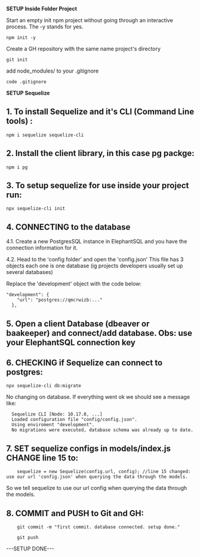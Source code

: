 **SETUP Inside Folder Project**

Start an empty init npm project without going through an interactive process. The -y stands for yes.

    npm init -y

Create a GH repository with the same name project's directory

    git init

add node_modules/ to your .gitignore

    code .gitignore

**SETUP Sequelize**

## 1. To install Sequelize and it's CLI (Command Line tools) :

`npm i sequelize sequelize-cli`

## 2. Install the client library, in this case pg packge:

`npm i pg`

## 3. To setup sequelize for use inside your project run:

`npx sequelize-cli init`

## 4. CONNECTING to the database

4.1. Create a new PostgresSQL instance in ElephantSQL and you have the connection information for it.

4.2. Head to the 'config folder' and open the 'config.json'
This file has 3 objects each one is one database (ig projects developers usually set up several databases)

Replace the 'development' object with the code below:

    "development": {
        "url": "postgres://qmcrwizb:..."
      },

## 5. Open a client Database (dbeaver or baakeeper) and connect/add database. Obs: use your ElephantSQL connection key

## 6. CHECKING if Sequelize can connect to postgres:

`npx sequelize-cli db:migrate`

No changing on database. If everything went ok we should see a message like:

      Sequelize CLI [Node: 10.17.0, ...]
      Loaded configuration file "config/config.json".
      Using enviroment "development".
      No migrations were executed, database schema was already up to date.

## 7. SET sequelize configs in models/index.js CHANGE line 15 to:

        sequelize = new Sequelize(config.url, config); //line 15 changed: use our url 'config.json' when querying the data through the models.

So we tell sequelize to use our url config when querying the data through the models.

## 8. COMMIT and PUSH to Git and GH:

        git commit -m "first commit. database connected. setup done."

        git push

---SETUP DONE---
